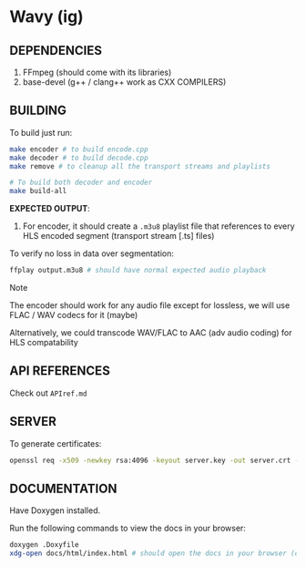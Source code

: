 # Wavy (ig)

## **DEPENDENCIES**

1. FFmpeg (should come with its libraries)
2. base-devel (g++ / clang++ work as CXX COMPILERS)

## **BUILDING**

To build just run:

```bash 
make encoder # to build encode.cpp
make decoder # to build decode.cpp
make remove # to cleanup all the transport streams and playlists

# To build both decoder and encoder 
make build-all
```

**EXPECTED OUTPUT**:

1. For encoder, it should create a `.m3u8` playlist file that references to every HLS encoded segment (transport stream [.ts] files)

To verify no loss in data over segmentation:

```bash
ffplay output.m3u8 # should have normal expected audio playback
```

> [!NOTE]
> 
> The encoder should work for any audio file except for lossless, we will use FLAC / WAV codecs for it (maybe)
>
> Alternatively, we could transcode WAV/FLAC to AAC (adv audio coding) for HLS compatability
> 

## **API REFERENCES**

Check out `APIref.md`

## **SERVER**

To generate certificates:

```bash 
openssl req -x509 -newkey rsa:4096 -keyout server.key -out server.crt -days 365 -nodes
```

## **DOCUMENTATION**

Have Doxygen installed.

Run the following commands to view the docs in your browser:

```bash 
doxygen .Doxyfile
xdg-open docs/html/index.html # should open the docs in your browser (default)
```
